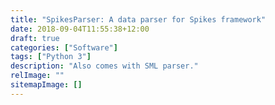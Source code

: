 ```yaml
---
title: "SpikesParser: A data parser for Spikes framework"
date: 2018-09-04T11:55:38+12:00
draft: true
categories: ["Software"]
tags: ["Python 3"]
description: "Also comes with SML parser."
relImage: ""
sitemapImage: []
---
```

